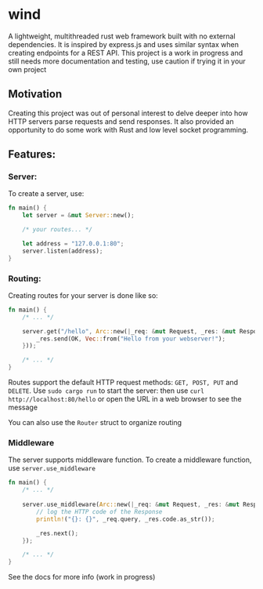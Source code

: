 # wind
A lightweight, multithreaded rust web framework built with no external dependencies. It is inspired by express.js and uses similar syntax when creating endpoints for a REST API.
This project is a work in progress and still needs more documentation and testing, use caution if trying it in your own project

## Motivation
Creating this project was out of personal interest to delve deeper into how HTTP servers parse requests and send responses. It also provided an opportunity to do some work with Rust and low level socket programming.

## Features:
### Server:
To create a server, use:
```rust
fn main() {
    let server = &mut Server::new();

    /* your routes... */

    let address = "127.0.0.1:80";
    server.listen(address);
}
```

### Routing:
Creating routes for your server is done like so:
```rust
fn main() {
    /* ... */

    server.get("/hello", Arc::new(|_req: &mut Request, _res: &mut Response| {
        _res.send(OK, Vec::from("Hello from your webserver!");
    }));

    /* ... */
}
```
Routes support the default HTTP request methods: `GET, POST, PUT` and `DELETE`.
Use `sudo cargo run` to start the server: then use `curl http://localhost:80/hello` or open the URL in a web browser to see the message

You can also use the `Router` struct to organize routing

### Middleware
The server supports middleware function. To create a middleware function, use `server.use_middleware`
```rust
fn main() {
    /* ... */
    
    server.use_middleware(Arc::new(|_req: &mut Request, _res: &mut Response| {
        // log the HTTP code of the Response
        println!("{}: {}", _req.query, _res.code.as_str());

        _res.next();
    });

    /* ... */
}
```

See the docs for more info (work in progress)


